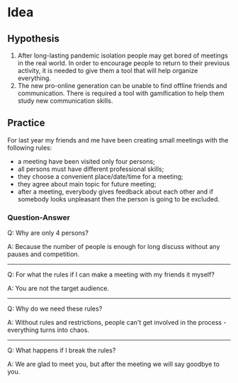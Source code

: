 # Idea

## Hypothesis

1. After long-lasting pandemic isolation people may get bored of meetings in the real world. In order to encourage people to return to their previous activity, it is needed to give them a tool that will help organize everything.
2. The new pro-online generation can be unable to find offline friends and communication. There is required a tool with gamification to help them study new communication skills.

## Practice

For last year my friends and me have been creating small meetings with the following rules:
- a meeting have been visited only four persons;
- all persons must have different professional skills;
- they choose a convenient place/date/time for a meeting;
- they agree about main topic for future meeting;
- after a meeting, everybody gives feedback about each other and if somebody looks unpleasant then the person is going to be excluded.

### Question-Answer

Q: Why are only 4 persons?

A: Because the number of people is enough for long discuss without any pauses and competition.

---

Q: For what the rules if I can make a meeting with my friends it myself?

A: You are not the target audience.

---

Q: Why do we need these rules?

A: Without rules and restrictions, people can't get involved in the process - everything turns into chaos.

---

Q: What happens if I break the rules?

A: We are glad to meet you, but after the meeting we will say goodbye to you.
